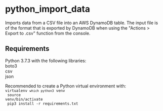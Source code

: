 # python_import_data
Imports data from a CSV file into an AWS DynamoDB table. The input file is of the format that is exported by DynamoDB when using the "Actions > Export to .csv" function from the console.

## Requirements
Python 3.7.3 with the following libraries:<br>
boto3<br>
csv<br>
json<p>

Recommended to create a Python virtual environment with:
<code>
virtualenv `which python3` venv<br>
source venv/bin/activate<br>
pip3 install -r requirements.txt
